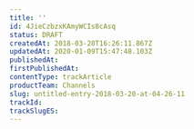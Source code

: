 ```yaml
---
title: ''
id: 4JieCzbzxKAmyWCIs8cAsq
status: DRAFT
createdAt: 2018-03-20T16:26:11.867Z
updatedAt: 2020-01-09T15:47:48.103Z
publishedAt: 
firstPublishedAt: 
contentType: trackArticle
productTeam: Channels
slug: untitled-entry-2018-03-20-at-04-26-11
trackId: 
trackSlugES: 
---
```



